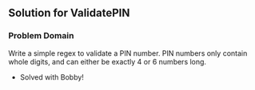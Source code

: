 ## Solution for ValidatePIN

### Problem Domain
Write a simple regex to validate a PIN number. PIN numbers only contain whole digits, and can either be exactly 4 or 6 numbers long.

* Solved with Bobby!